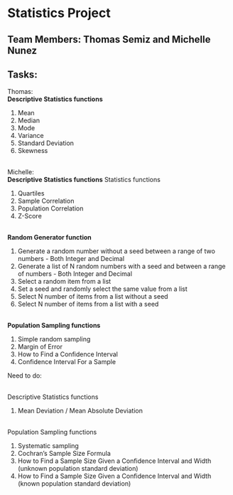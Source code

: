 # Statistics Project
## Team Members: Thomas Semiz and Michelle Nunez

## Tasks:
Thomas:
<br><b>Descriptive Statistics functions</b>
1. Mean
2. Median
3. Mode
4. Variance
5. Standard Deviation
6. Skewness


<br>Michelle:
<br><b>Descriptive Statistics functions</b>
 Statistics functions
1. Quartiles
2. Sample Correlation
3. Population Correlation
4. Z-Score

<br><b>Random Generator function</b>
1. Generate a random number without a seed between a range of two numbers - Both Integer and Decimal
2. Generate a list of N random numbers with a seed and between a range of numbers - Both Integer and Decimal
3. Select a random item from a list
4. Set a seed and randomly select the same value from a list
5. Select N number of items from a list without a seed
6. Select N number of items from a list with a seed

<br><b>Population Sampling functions</b>
1. Simple random sampling
2. Margin of Error
3. How to Find a Confidence Interval
4. Confidence Interval For a Sample



Need to do:

<br>Descriptive Statistics functions
1. Mean Deviation / Mean Absolute Deviation

<br>Population Sampling functions
1. Systematic sampling
2. Cochran’s Sample Size Formula
3. How to Find a Sample Size Given a Confidence Interval and Width (unknown population standard deviation)
4. How to Find a Sample Size Given a Confidence Interval and Width (known population standard deviation)



